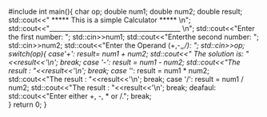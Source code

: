 #include<iostream>
int main(){
char op;
double num1;
double num2;
double result;
std::cout<<" ***** This is a simple Calculator ***** \n";
std::cout<<"_________________________________________ \n";
std::cout<<"Enter the first number: ";
std::cin>>num1;
std::cout<<"Enterthe second number: ";
std::cin>>num2;
std::cout<<"Enter the Operand (+,-,*,/): ";
std::cin>>op;
switch(op){
    case'+':
              result= num1 + num2;
              std::cout<<" The solution is: "<<result<<'\n';
              break;
    case '-':
        	    result = num1 - num2;
        	    std::cout<<"The result : "<<result<<'\n';
        	    break;
    case '*':
        	    result = num1 * num2;
        	    std::cout<<"The result : "<<result<<'\n';
        	    break;
    case '/':
        	    result = num1 / num2;
        	    std::cout<<"The result : "<<result<<'\n';
        	    break;
    deafaul:
        	    std::cout<<"Enter either +, -, * or /.";
                break;      
}
return 0;
}
